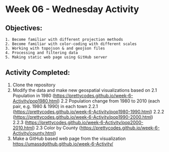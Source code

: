 # Week 06 - Wednesday Activity

## Objectives: 
    1. Become familiar with different projection methods
    2. Become familiar with color-coding with different scales
    3. Working with topojson & and geojson files
    4. Processing and filtering data
    5. Making static web page using GitHub server

## Activity Completed:
  1. Clone the repository
  2. Modify the data and make new geospatial visualizations based on
    2.1 Population in 1980 (https://prettycodes.github.io/week-6-Activity/pop1980.html)
    2.2 Population change from 1980 to 2010 (each pair, e.g. 1980 & 1990) in each town
    2.2.1 (https://prettycodes.github.io/week-6-Activity/pop1980-1990.html)
        2.2.2 (https://prettycodes.github.io/week-6-Activity/pop1990-2000.html)
            2.2.3 (https://prettycodes.github.io/week-6-Activity/pop2000-2010.html)
    2.3 Color by County (https://prettycodes.github.io/week-6-Activity/county.html)
  3. Make a GitHub based web page from the visualization
  https://umassdgithub.github.io/week-6-Activity/
